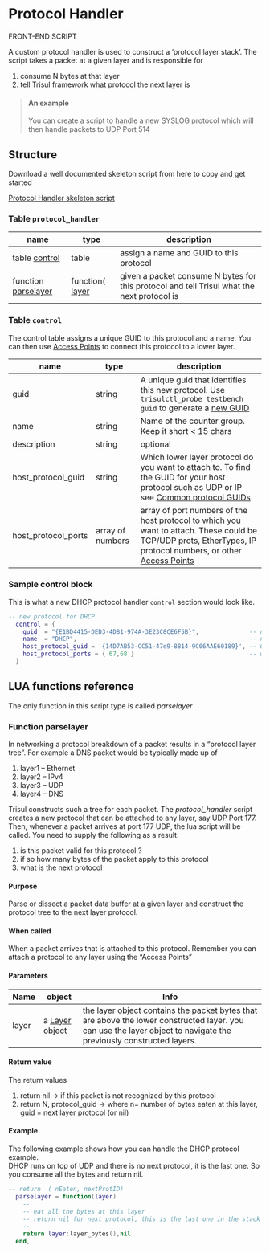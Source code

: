 # Protocol Handler

<span class='badge badge--info'>FRONT-END SCRIPT</span>

A custom protocol handler is used to construct a ‘protocol layer stack’. The script takes a packet at a given layer and is responsible for

1. consume N bytes at that layer
2. tell Trisul framework what protocol the next layer is

> #### An example
> You can create a script to handle a new SYSLOG protocol which will then handle packets to UDP Port 514

## Structure

Download a well documented skeleton script from here to copy and get started

[Protocol Handler skeleton script](https://github.com/trisulnsm/trisul-scripts/blob/master/lua/skeletons/protocol_handler.lua)

### Table `protocol_handler`

| name  | type | description  |
| ---- | ---- | ------ |
| table [control](/docs/lua/protocol_handler#table-control)              | table                                                           | assign a name and GUID to this protocol                                                    |
| function [parselayer](/docs/lua/protocol_handler#function-parselayer) | function( [layer](/docs/lua/obj_layer) | given a packet consume N bytes for this protocol and tell Trisul what the next protocol is |

### Table `control`

The control table assigns a unique GUID to this protocol and a name. You can then use [Access Points](/docs/ag/context/access_points) to connect this protocol to a lower layer.

| name  | type | description |
| ----- | ----- | ------ |
| guid                | string           | A unique guid that identifies this new protocol. Use `trisulctl_probe testbench guid` to generate a [new GUID](/docs/ref/guid)                                                                                         |
| name                | string           | Name of the counter group. Keep it short < 15 chars                                                                                                                                                                     |
| description         | string           | optional                                                                                                                                                                                                                |
| host_protocol_guid  | string           | Which lower layer protocol do you want to attach to. To find the GUID for your host protocol such as UDP or IP see [Common protocol GUIDs](/docs/ref/guid#protocols)                                                   |
| host_protocol_ports | array of numbers | array of port numbers of the host protocol to which you want to attach. These could be TCP/UDP prots, EtherTypes, IP protocol numbers, or other [Access Points](/docs/ag/context/access_points) |

### Sample control block

This is what a new DHCP protocol handler `control` section would look like.

```lua
-- new protocol for DHCP 
  control = {
    guid  = "{E1BD4415-DED3-4D81-974A-3E23C8CE6F5B}",              -- new protocol GUID we created
    name  = "DHCP",                                                -- new protocol name 
    host_protocol_guid = '{14D7AB53-CC51-47e9-8814-9C06AAE60189}', -- GUID for UDP  
    host_protocol_ports = { 67,68 }                                -- we want UDP ports 67,68
  }
  ```
## LUA functions reference

The only function in this script type is called *parselayer*

### Function parselayer

In networking a protocol breakdown of a packet results in a “protocol layer tree”. For example a DNS packet would be typically made up of

1. layer1 – Ethernet
2. layer2 – IPv4
3. layer3 – UDP
4. layer4 – DNS

Trisul constructs such a tree for each packet. The *protocol_handler* script creates a new protocol that can be attached to any layer, say UDP Port 177. Then, whenever a packet arrives at port 177 UDP, the lua script will be called. You need to supply the following as a result.

1. is this packet valid for this protocol ?
2. if so how many bytes of the packet apply to this protocol
3. what is the next protocol

#### Purpose

Parse or dissect a packet data buffer at a given layer and construct the protocol tree to the next layer protocol.

#### When called

When a packet arrives that is attached to this protocol. Remember you can attach a protocol to any layer using the “Access Points”

#### Parameters

|Name | object | Info |
| ----- | ---- | ------ |
| layer | a [Layer](/docs/lua/obj_layer) object | the layer object contains the packet bytes that are above the lower constructed layer. you can use the layer object to navigate the previously constructed layers. |


#### Return value

The return values

1. return nil → if this packet is not recognized by this protocol
2. return N, protocol_guid → where n= number of bytes eaten at this layer, guid = next layer protocol (or nil)

#### Example

The following example shows how you can handle the DHCP protocol example.  
DHCP runs on top of UDP and there is no next protocol, it is the last one. So you consume all the bytes and return nil.

```lua
-- return  ( nEaten, nextProtID) 
  parselayer = function(layer)
    --
    -- eat all the bytes at this layer 
    -- return nil for next protocol, this is the last one in the stack
    --
    return layer:layer_bytes(),nil
  end,
```

